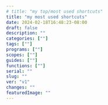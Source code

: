 ```yaml
---
# title: "my top/most used shortcuts"
title: "my most used shortcuts"
date: 2024-02-18T16:48:23-08:00
draft: false
description: ""
categories: [""]
tags: [""]
programs: [""]
scopes: [""]
guides: [""]
functions: [""]
serial: ""
slug: ""
ver: "v1"
changes: ""
featuredImage: ""
---
```





<!-- scraps
~ ~ ~ ~ ~ ~ ~ ~ ~ ~ ~ ~ ~ ~ ~ ~ ~ ~ ~ ~ ~ ~ ~ ~ ~ ~ ~ ~
~ • ~ • ~ • ~ • ~ • ~ • ~ • ~ • ~ • ~ • ~ • ~ • ~ • ~ •
~ ~ ~ ~ ~ ~ ~ ~ ~ ~ ~ ~ ~ ~ ~ ~ ~ ~ ~ ~ ~ ~ ~ ~ ~ ~ ~ ~


-->
